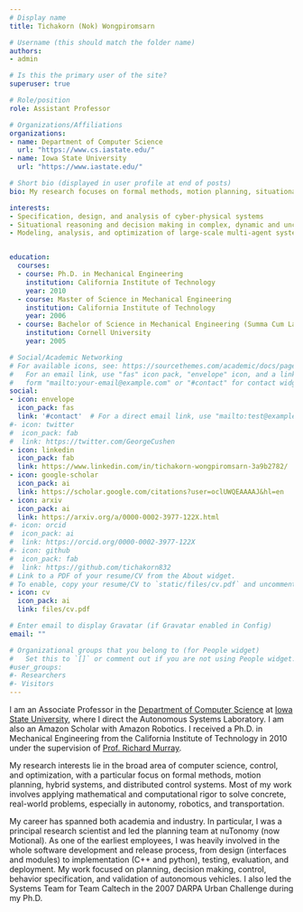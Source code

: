 ```yaml
---
# Display name
title: Tichakorn (Nok) Wongpiromsarn

# Username (this should match the folder name)
authors:
- admin

# Is this the primary user of the site?
superuser: true

# Role/position
role: Assistant Professor

# Organizations/Affiliations
organizations:
- name: Department of Computer Science
  url: "https://www.cs.iastate.edu/"
- name: Iowa State University
  url: "https://www.iastate.edu/"

# Short bio (displayed in user profile at end of posts)
bio: My research focuses on formal methods, motion planning, situational reasoning, hybrid systems, and distributed control systems.

interests:
- Specification, design, and analysis of cyber-physical systems
- Situational reasoning and decision making in complex, dynamic and uncertain environments
- Modeling, analysis, and optimization of large-scale multi-agent systems


education:
  courses:
  - course: Ph.D. in Mechanical Engineering
    institution: California Institute of Technology
    year: 2010
  - course: Master of Science in Mechanical Engineering
    institution: California Institute of Technology
    year: 2006
  - course: Bachelor of Science in Mechanical Engineering (Summa Cum Laude)
    institution: Cornell University
    year: 2005

# Social/Academic Networking
# For available icons, see: https://sourcethemes.com/academic/docs/page-builder/#icons
#   For an email link, use "fas" icon pack, "envelope" icon, and a link in the
#   form "mailto:your-email@example.com" or "#contact" for contact widget.
social:
- icon: envelope
  icon_pack: fas
  link: '#contact'  # For a direct email link, use "mailto:test@example.org".
#- icon: twitter
#  icon_pack: fab
#  link: https://twitter.com/GeorgeCushen
- icon: linkedin
  icon_pack: fab
  link: https://www.linkedin.com/in/tichakorn-wongpiromsarn-3a9b2782/
- icon: google-scholar
  icon_pack: ai
  link: https://scholar.google.com/citations?user=oclUWQEAAAAJ&hl=en
- icon: arxiv
  icon_pack: ai
  link: https://arxiv.org/a/0000-0002-3977-122X.html
#- icon: orcid
#  icon_pack: ai
#  link: https://orcid.org/0000-0002-3977-122X
#- icon: github
#  icon_pack: fab
#  link: https://github.com/tichakorn832
# Link to a PDF of your resume/CV from the About widget.
# To enable, copy your resume/CV to `static/files/cv.pdf` and uncomment the lines below.
- icon: cv
  icon_pack: ai
  link: files/cv.pdf

# Enter email to display Gravatar (if Gravatar enabled in Config)
email: ""

# Organizational groups that you belong to (for People widget)
#   Set this to `[]` or comment out if you are not using People widget.
#user_groups:
#- Researchers
#- Visitors
---
```


I am an Associate Professor in the <a href='https://www.cs.iastate.edu'>Department of Computer Science</a> at <a href='https://www.iastate.edu/'>Iowa State University</a>, where I direct the Autonomous Systems Laboratory. I am also an Amazon Scholar with Amazon Robotics. I received a Ph.D. in Mechanical Engineering from the California Institute of Technology in 2010 under the supervision of <a href='http://www.cds.caltech.edu/~murray/wiki/Main_Page'>Prof. Richard Murray</a>.

My research interests lie in the broad area of computer science, control, and optimization, with a particular focus on formal methods, motion planning, hybrid systems, and distributed control systems. Most of my work involves applying mathematical and computational rigor to solve concrete, real-world problems, especially in autonomy, robotics, and transportation.

My career has spanned both academia and industry. In particular, I was a principal research scientist and led the planning team at nuTonomy (now Motional). As one of the earliest employees, I was heavily involved in the whole software development and release process, from design (interfaces and modules) to implementation (C++ and python), testing, evaluation, and deployment. My work focused on planning, decision making, control, behavior specification, and validation of autonomous vehicles. I also led the Systems Team for Team Caltech in the 2007 DARPA Urban Challenge during my Ph.D.